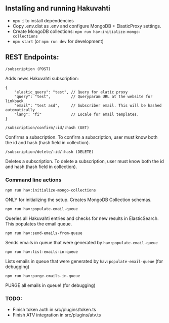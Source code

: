 ## Installing and running Hakuvahti

- `npm i` to install dependencies
- Copy .env.dist as .env and configure MongoDB + ElasticProxy settings.
- Create MongoDB collections: `npm run hav:initialize-mongo-collections`
- `npm start` (or `npm run dev` for development)

## REST Endpoints:

`/subscription (POST)`

Adds news Hakuvahti subscription:

```
{
    "elastic_query": "test", // Query for elatic proxy
    "query": "test",         // Queryparam URL at the website for linkback
    "email": "test asd",     // Subscriber email. This will be hashed automatically
    "lang": "fi"             // Locale for email templates.
}
```

`/subscription/confirm/:id/:hash (GET)`

Confirms a subscription. To confirm a subscription, user must know both the id and hash (hash field in collection).

`/subscription/delete/:id/:hash (DELETE)`

Deletes a subscription. To delete a subscription, user must know both the id and hash (hash field in collection).

### Command line actions

`npm run hav:initialize-mongo-collections`

ONLY for initializing the setup. Creates MongoDB Collection schemas.

`npm run hav:populate-email-queue`

Queries all Hakuvahti entries and checks for new results in ElasticSearch. This populates the email queue.

`npm run hav:send-emails-from-queue`

Sends emails in queue that were generated by `hav:populate-email-queue`

`npm run hav:list-emails-in-queue`

Lists emails in queue that were generated by `hav:populate-email-queue` (for debugging)

`npm run hav:purge-emails-in-queue`

PURGE all emails in queue! (for debugging)

### TODO:

- Finish token auth in src/plugins/token.ts
- Finish ATV integration in src/plugins/atv.ts

